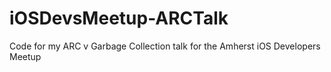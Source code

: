 # iOSDevsMeetup-ARCTalk
Code for my ARC v Garbage Collection talk for the Amherst iOS Developers Meetup
